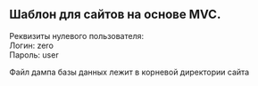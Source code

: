 ﻿<h2>Шаблон для сайтов на основе MVC.</h2>
<p>Реквизиты нулевого пользователя:<br>Логин: zero<br>Пароль: user</p>
<p>Файл дампа базы данных лежит в корневой директории сайта</p>